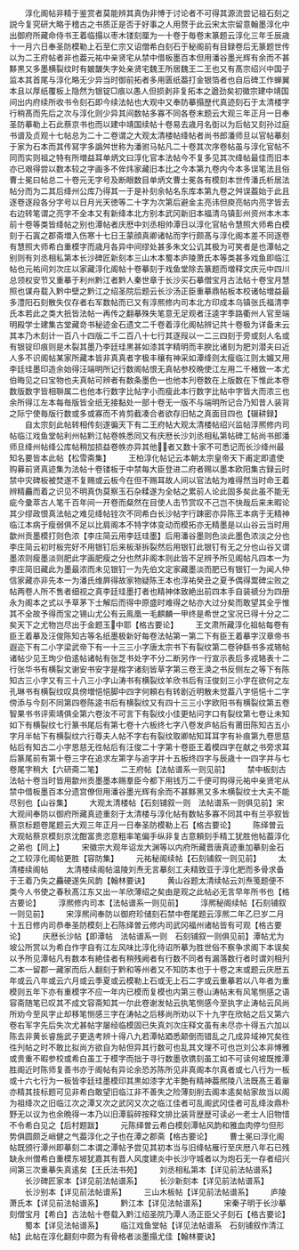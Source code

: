 <!-- { "loadSidebar": true } -->
　　淳化阁帖非精于鉴赏者莫能辨其真伪非愽于讨论者不可得其源流尝记祖石刻之説今复究研大略于稽古之书质正是否于好事之人用赘于此云宋太宗留意翰墨淳化中出御府所藏命侍书王着临搨以枣木镂刻厘为一十卷于毎卷末篆题云淳化三年壬辰歳十一月六日奉圣防模勒上石至仁宗又诏僧希白刻石于秘阁前有目録卷后无篆题世传以为二王府帖者非也葢元祐中亲贤宅从禁中借板墨百本但用潘谷墨光辉有余而不甚黟黒又多墨横裂纹时有皴皵失字处亲贤宅魏王所居魏王二王也又有髙宗绍兴中国子监本其首尾与淳化略无少异当时御前拓者多用匮纸葢打金银箔者也自后碑工作蝉翼本且以厚纸覆板上隐然为银锭□痕以愚人但损剥非复拓本之遒劲矣初徽宗建中靖国间出内府续所收书令刻石即今续法帖也大观中又奉防摹搨歴代真迹刻石于太清楼字行稍髙而先后之次与淳化则少异其间数帖多寡不同各卷末题云大观三年正月一日奉圣防摹勒上石此蔡京书也而以建中靖国续帖十卷易去歳月名衘以为后帖又刻孙过庭书谱及贞观十七帖总为二十二卷谓之大观太清楼帖绛帖者尚书郎潘师旦以官帖摹刻于家为石本而其传冩字多譌舛世称为潘驸马帖凡二十卷其次序卷帖虽与淳化官帖不同而实则祖之特有所増益耳单炳文曰淳化官本法帖今不复多见其次绛帖最佳而旧本亦已艰得尝以数本较之字画多不侔炜家藏旧本比之今本第九卷内今本多误笔法且俗曹士冕曰帖总二十卷元无字号及断眼数目单炳文曹士冕各有模刻本世传潘氏析居法帖分而为二其后绛州公库乃得其一于是补刻余帖名东库本第九卷之舛误葢始于此且逐卷逐段各分字号以日月光天徳等二十字为次第后避金主亮讳但庾亮帖内亮字皆去右边转笔谓之亮字不全本又有新绛本北方别本武冈新旧本福清乌镇彭州资州本木本前十卷等类皆绛帖之别也潭帖者庆厯中刘丞相帅潭日以淳化官帖令慧照大师希白模刻于石寘之郡斋増入伤寒十七日王蒙顔真卿诸帖而字行颇髙与淳化阁本差不同逐卷有慧照大师希白重模字而歳月各异中间缪处甚多朱文公讥其极为可笑者是也潭帖之别则有刘丞相私第本长沙碑匠新刻本三山木本蜀本庐陵萧氏本等类甚多戏鱼即临江帖也元祐间刘次庄以家藏淳化阁帖十卷摹刻于戏鱼堂除去篆题而増释文庆元中四川总领权安节又重摹于利州黔江者黔人秦世章于长沙买石摹僧宝月古法帖十卷宝月慧照也谋舟载入黔中壁之黔江之绍圣院后题云长沙汤正臣重摹鼎帖板本校诸帖増益最多澧阳石刻散失仅存者右军数帖而已又有淳熈修内司本北方印成本乌镇张氏福清李氏本若此之类大扺皆法帖一再传之翻摹殊失笔意无足观者汪逵字季路衢州人官至端明殿学士建集古堂藏竒书秘迹金石遗文二千卷着淳化阁帖辨记共十卷极为详备未云其本乃木刻计一百八十四版二千二百八十七行其逐叚以一二三四刻于旁或刻人名或有银锭印痕则是木裂其墨乃李廷珪黒甚如漆其字精明而丰腴比诸刻为肥刘潜夫曰近人多不识阁帖某家所藏本皆非真真者字极丰穰有神采如潭绛则太瘦临江则太媚又用李廷珪墨印造余始得汪端明所记行数阁帖恨无真帖参校晩使江左用二千楮致一本尤伯晦见之曰宝物也夫真帖可辨者有数条墨色一也他本刋卷数在上版数在下惟此本卷数版数字皆相聨属二也他本行数字比帖字小而瘦此本行数字比帖中字皆大而浓三也余所得江左本每毎版皆全纸无接黏处一部十卷无一版不与端明所记合乃知昔人装背之际宁使毎版行数或多或寡而不肯剪截凑合者欲存旧帖之真面目四也【辍耕録】
　　自太宗刻此帖转相传刻遂徧天下有二王府帖大观太清楼帖绍兴监帖淳熈修内司帖临江戏鱼堂帖利州帖黔江帖卷帙悉同又有庆厯长沙刘丞相私第帖碑工帖尚书郎潘师旦绛州帖绛公库帖稍加损益卷帙亦异其他者又数十家不可悉记而长沙绛州最知名要皆本此帖【松雪斋集】
　　王柏淳化帖记云本朝太宗皇帝天下甫定即遣使购募前贤真迹集为法帖十卷镂板于中禁每大臣登进二府者赐以墨本欧阳集古録云时禁中灾碑板被焚遂不复赐或云板今在但不赐耳故人间以官法帖为难得然当时命王着辨精麤而着之识见不明真伪莫察玉石杂糅遂为全帖之累前人论此固多矣此虽不能无疵今彚萃古人笔千百年间一开卷而粲然在目使人击节赏叹不己岂不快哉后来未暇论其少缪政恨真法帖之难见绛帖铨次不同希白长沙帖字行踈密亦异陈王本病于无精神临江本病于瘦弱俱不足以比肩阁本不特字体变动而模拓亦无精墨是以山谷云当时用歙州贡墨模打则色浓【李庄简云用李廷珪墨】后用潘谷墨则色淡此墨色浓淡之分也李庄简云初时板完好不用银钉后来板渐拆裂然后用银钉此银钉有无之分也山谷又谓墨浓则瘦墨淡则肥此字画肥瘦之分也然非阁本则此皆不足辨予所见阁帖凡四本一为李庄简旧藏此为墨最浓而未见银钉一为先伯文定家藏墨淡而肥已有银钉一为闻人仲信家藏亦非先本一为潘氏维屛得故家物疑陈王本也淳祐癸丑之夏予偶得鬻碑尘败之帖两卷人所不售者细视之真李廷珪墨打者也精神体致絶出前四本手自装禠分为四册永为阁本之式以予草茅下士解后而得中原盛时难得之帖亦大过分矣而敢望其全乎惟其不全故予得而宝之锡山尤公有云鳯凰一毛麒麟一甲终是希世之宝况已得十分之二矣天下之尤物岂尽出于金题玉中耶【格古要论】
　　王文肃所藏淳化祖帖每卷有臣王着摹及汪俊陈知古等名纸墨极新好每卷法帖第一第二下有臣王着摹字汉章帝书遐迩下有二小字梁武帝下有一十三三小字唐太宗书下有裂纹第二卷钟繇书多戎辂帖诸帖少见王珣少伯逺帖诸帖有张芝书处字不分二断另作一行宣示表后多戎辂表十二行张华书有横裂文谢安书安字是楷字诸刻皆草字第三卷王涣之书反侧左之等下有陈知古三小字又有三十八三小字山涛书有横裂纹羊欣书后有汪俊刻三小字在欲何之左孔琳书有横裂纹叹具傍増悒悒脚中四字何頼右有转剧近明散未觉葢八字悒悒十二字傍添与今刻不同第四卷陈逵书后有横裂纹又有四十三三小字欧阳书有横裂纹第五卷智果书书评索靖俱全第六卷汝不可言下有裂纹小佳更帖问字口有裂纹第七卷让未知如下有横裂纹七行篆书尾后有第七卷十六板终七字八卷发庐帖后有莆田陈知古五小字月半帖下有横裂纹六行尊夫人帖不字右有裂纹取卿帖知耳耳字有补痕第九卷思慈帖后有知古二小字思慈无徃帖后有汪俊二十字第十卷臣王着模四字在献之书旁求耳后篆尾前有第十卷三字在追求左第字与追字并十五板终四字与辰歳十一四字并与七卷尾字稍大【六研斋二笔】
　　二王府帖【法帖谱系一则见前】
　　禁中板刻古法帖十卷当时皆用歙州贡墨墨本赐羣臣今都下用钱万二千便可购得元祐中亲贤宅从禁中借板墨百本分遗宫僚但用潘谷墨光辉有余而不甚黟黑又多木横裂纹士大夫不能尽别也【山谷集】
　　大观太清楼帖【石刻铺叙一则　法帖谱系一则俱见前】宋大观间奉防以御府所藏真迹重刻于太清楼与淳化帖有数帖多寡不同其中有兰亭叙皆蔡京标题卷尾题云大观三年正月一日奉圣防模勒上石【格古要论】
　　陈绎曽云大观帖蔡京模刻京沈酣富贵恣意粗率笔偏手纵非复古意頼刻手精工犹胜他帖葢淳化之弟也【同上】
　　宋徽宗大观年诏龙大渊等以内府所藏晋唐真迹重加摹刻金石之工较淳化阁帖更胜【容防集】
　　元祐秘阁续帖【石刻铺叙一则见前】
　　太清楼续阁帖
　　太清楼续阁帖温陵刘焘无言摹刻工夫精致亚于淳化肥而多骨求备于王着乃失之麤硬遂失风韵【翰林要诀】
　　黄山谷题太清续帖云刘焘笺题便不类今人书使之春秋髙江东又出一羊欣薄绍之矣由是观之此帖必无言早年所书也【格古要论】
　　淳熈修内司本【法帖谱系一则见前】
　　淳熈秘阁续帖【石刻铺叙一则见前】
　　宋淳熈间奉防以御府珍储刻石禁中卷尾题云淳熈二年乙巳岁二月十五日修内司恭奉圣防模刻上石陈绎曽云修内司武冈福州诸帖皆有可观【格古要论】
　　庆厯长沙帖【即潭帖　法帖谱系一则　石刻铺叙一则俱见前】潭帖尤为坡公所赏以为希白作字自有江左风味比淳化待诏所摹为胜世俗不察争求阁下本误矣以予所见潭帖凡有数本有絶佳者有稍残阙者有行数不同者有漏落数行者时谓刘相刋二本一留郡一藏家而后人翻刻于黔和等州者又不知防本也于十卷之末或题云庆厯五年或云八年或云六月或云季夏或云模勒上石或无上石二字或云重摹若以八年者为重模则五年下亦有重模字不应一年内已模而复模也内第三卷山涛帖末有风笔恻感之语容斋随笔已叹其不成文容斋知其一尔此卷谢发帖云执笔恻感今至执字止涛帖云风尚所劝今至风字止却移笔恻感三字在涛帖之后移尚所劝以下十九字在欣帖之后又第六卷右军字先后失次尤甚帖字屡经临模固已失真刘次庄释文虽有未尽亦十得五六加以陈去非黄长睿施武子更迭考辨十得八九若潭帖廼悉颠倒而错乱之几成异域神咒矣徃徃刋帖之时不敢比拟尚方欲自为帖但异其行数可也乱其文理不可也岂刘公本非愽雅或贵重不暇参校或希白虽工于模字而拙于寻行数墨欤镌刻虽工如不可读何坡既推潭胜阁近时陈师复善书亦于阁帖有异论余恐苏陈所见非真阁本尔真者或七八行为一板或十六七行为一板皆李廷珪墨模印其黒如漆字尤丰艶有精神葢熈陵八法既髙王着軰亦精其技标题可见非希白敢望旧临江非不善失之险薄刻削去阁本逺矣帖家故当以阁为祖绛次之旧临江次之潭又次之武冈又次之临江佳者可乱阁武冈佳者可乱绛汝鼎朴野无以议为也余晩得一本乃以旧潭翦碎按释文排比装背歴歴可读必一老士人旧物惜不令希白见之【后村题跋】
　　元陈绎曽云希白模刻潭帖风韵和雅血肉停匀但形势俱圆颇乏峭健之气葢淳化之子也在潭之郡斋【格古要论】
　　曹士冕曰淳化阁帖既颁行潭州即摹刻二本谓之潭帖予尝见其初本当与旧绛帖雁行至庆厯八年石已残缺永州僧希白重模东坡犹嘉其有晋人风度建炎中长沙守城者以为炮石无一存者绍兴间第三次重摹失真逺矣【王氏法书苑】
　　刘丞相私第本【详见前法帖谱系】
　　长沙碑匠家本【详见前法帖谱系】
　　长沙新刻本【详见前法帖谱系】
　　长沙别本【详见前法帖谱系】
　　三山木板帖【详见前法帖谱系】
　　庐陵萧氏本【详见前法帖谱系】
　　黔江本【详见法帖谱系】
　　宋秦子明于长沙摹刻僧宝月【希白】古法帖十卷载入黔江绍圣院乃潭人汤正臣父子刻石【格古要论】
　　蜀本【详见法帖谱系】
　　临江戏鱼堂帖【详见法帖谱系　石刻铺叙作清江帖】此帖在淳化翻刻中颇为有骨格者淡墨搨尤佳【翰林要诀】
